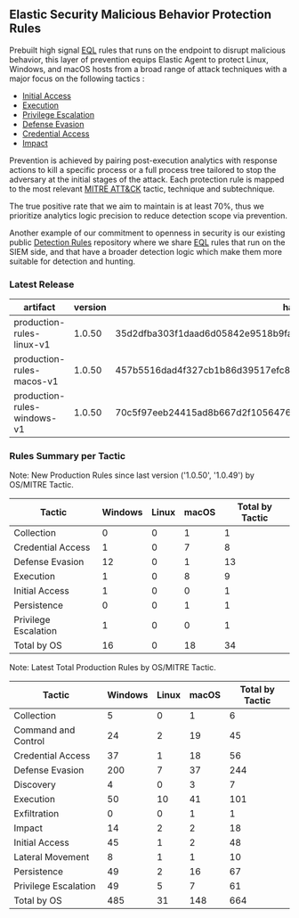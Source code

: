 ## Elastic Security Malicious Behavior Protection Rules

Prebuilt high signal [EQL](https://www.elastic.co/guide/en/elasticsearch/reference/current/eql.html) rules that runs on the endpoint to disrupt malicious behavior, this layer of prevention equips Elastic Agent to protect Linux, Windows, and macOS hosts from a broad range of attack techniques with a major focus on the following tactics :

- [Initial Access](https://attack.mitre.org/tactics/TA0001/)
- [Execution](https://attack.mitre.org/tactics/TA0002/)
- [Privilege Escalation](https://attack.mitre.org/tactics/TA0004/)
- [Defense Evasion](https://attack.mitre.org/tactics/TA0005/)
- [Credential Access](https://attack.mitre.org/tactics/TA0006/)
- [Impact](https://attack.mitre.org/tactics/TA0040/)

Prevention is achieved by pairing post-execution analytics with response actions to kill a specific process or a full process tree tailored to stop the adversary at the initial stages of the attack. Each protection rule is mapped to the most relevant [MITRE ATT&CK](https://attack.mitre.org/) tactic,  technique and subtechnique.

The true positive rate that we aim to maintain is at least 70%, thus we prioritize analytics logic precision to reduce detection scope via prevention.

Another example of our commitment to openness in security is our existing public [Detection Rules](https://github.com/elastic/detection-rules) repository where we share [EQL](https://www.elastic.co/guide/en/elasticsearch/reference/current/eql.html) rules that run on the SIEM side, and that have a broader detection logic which make them more suitable for detection and hunting.


### Latest Release

| artifact             | version        | hash            |
| -------------------- | -------------- | --------------- |
| production-rules-linux-v1 | 1.0.50 | 35d2dfba303f1daad6d05842e9518b9fa9196d60b16f8725a0c02dcb52cb5ea5 |
| production-rules-macos-v1 | 1.0.50 | 457b5516dad4f327cb1b86d39517efc8213818d27249c579588bd1c904e06b85 |
| production-rules-windows-v1 | 1.0.50 | 70c5f97eeb24415ad8b667d2f1056476730ce632cb730b3816ca6f6249edbb76 |


### Rules Summary per Tactic

Note: New Production Rules since last version ('1.0.50', '1.0.49') by OS/MITRE Tactic.

| Tactic               |   Windows |   Linux |   macOS |   Total by Tactic |
|----------------------|-----------|---------|---------|-------------------|
| Collection           |         0 |       0 |       1 |                 1 |
| Credential Access    |         1 |       0 |       7 |                 8 |
| Defense Evasion      |        12 |       0 |       1 |                13 |
| Execution            |         1 |       0 |       8 |                 9 |
| Initial Access       |         1 |       0 |       0 |                 1 |
| Persistence          |         0 |       0 |       1 |                 1 |
| Privilege Escalation |         1 |       0 |       0 |                 1 |
| Total by OS          |        16 |       0 |      18 |                34 |

Note: Latest Total Production Rules by OS/MITRE Tactic.

| Tactic               |   Windows |   Linux |   macOS |   Total by Tactic |
|----------------------|-----------|---------|---------|-------------------|
| Collection           |         5 |       0 |       1 |                 6 |
| Command and Control  |        24 |       2 |      19 |                45 |
| Credential Access    |        37 |       1 |      18 |                56 |
| Defense Evasion      |       200 |       7 |      37 |               244 |
| Discovery            |         4 |       0 |       3 |                 7 |
| Execution            |        50 |      10 |      41 |               101 |
| Exfiltration         |         0 |       0 |       1 |                 1 |
| Impact               |        14 |       2 |       2 |                18 |
| Initial Access       |        45 |       1 |       2 |                48 |
| Lateral Movement     |         8 |       1 |       1 |                10 |
| Persistence          |        49 |       2 |      16 |                67 |
| Privilege Escalation |        49 |       5 |       7 |                61 |
| Total by OS          |       485 |      31 |     148 |               664 |
